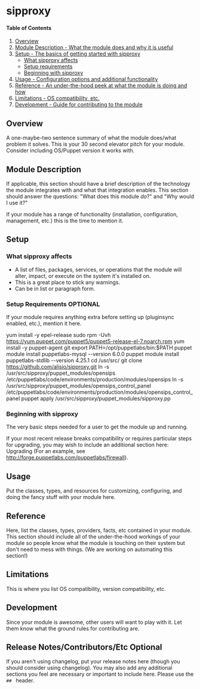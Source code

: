 # sipproxy

#### Table of Contents

1. [Overview](#overview)
2. [Module Description - What the module does and why it is useful](#module-description)
3. [Setup - The basics of getting started with sipproxy](#setup)
    * [What sipproxy affects](#what-sipproxy-affects)
    * [Setup requirements](#setup-requirements)
    * [Beginning with sipproxy](#beginning-with-sipproxy)
4. [Usage - Configuration options and additional functionality](#usage)
5. [Reference - An under-the-hood peek at what the module is doing and how](#reference)
5. [Limitations - OS compatibility, etc.](#limitations)
6. [Development - Guide for contributing to the module](#development)

## Overview

A one-maybe-two sentence summary of what the module does/what problem it solves.
This is your 30 second elevator pitch for your module. Consider including
OS/Puppet version it works with.

## Module Description

If applicable, this section should have a brief description of the technology
the module integrates with and what that integration enables. This section
should answer the questions: "What does this module *do*?" and "Why would I use
it?"

If your module has a range of functionality (installation, configuration,
management, etc.) this is the time to mention it.

## Setup

### What sipproxy affects

* A list of files, packages, services, or operations that the module will alter,
  impact, or execute on the system it's installed on.
* This is a great place to stick any warnings.
* Can be in list or paragraph form.

### Setup Requirements **OPTIONAL**

If your module requires anything extra before setting up (pluginsync enabled,
etc.), mention it here.

yum install -y epel-release
sudo rpm -Uvh https://yum.puppet.com/puppet5/puppet5-release-el-7.noarch.rpm
yum install -y puppet-agent git
export PATH=/opt/puppetlabs/bin:$PATH
puppet module install puppetlabs-mysql --version 6.0.0
puppet module install puppetlabs-stdlib --version 4.25.1
cd /usr/src/
git clone https://github.com/alisio/sipproxy.git
ln -s /usr/src/sipproxy/puppet_modules/opensips /etc/puppetlabs/code/environments/production/modules/opensips
ln -s /usr/src/sipproxy/puppet_modules/opensips_control_panel /etc/puppetlabs/code/environments/production/modules/opensips_control_panel
puppet apply /usr/src/sipproxy/puppet_modules/sipproxy.pp


### Beginning with sipproxy

The very basic steps needed for a user to get the module up and running.

If your most recent release breaks compatibility or requires particular steps
for upgrading, you may wish to include an additional section here: Upgrading
(For an example, see http://forge.puppetlabs.com/puppetlabs/firewall).

## Usage

Put the classes, types, and resources for customizing, configuring, and doing
the fancy stuff with your module here.

## Reference

Here, list the classes, types, providers, facts, etc contained in your module.
This section should include all of the under-the-hood workings of your module so
people know what the module is touching on their system but don't need to mess
with things. (We are working on automating this section!)

## Limitations

This is where you list OS compatibility, version compatibility, etc.

## Development

Since your module is awesome, other users will want to play with it. Let them
know what the ground rules for contributing are.

## Release Notes/Contributors/Etc **Optional**

If you aren't using changelog, put your release notes here (though you should
consider using changelog). You may also add any additional sections you feel are
necessary or important to include here. Please use the `## ` header.

